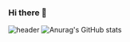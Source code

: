 ### Hi there 👋
![header](https://capsule-render.vercel.app/api?type=waving&color=auto&text=Minjoon's%Github!)
![Anurag's GitHub stats](https://github-readme-stats.vercel.app/api?username=MinjoonHK&show_icons=true&theme=radical)
